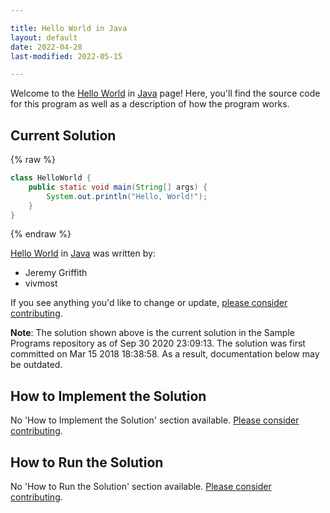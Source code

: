 ```yaml
---

title: Hello World in Java
layout: default
date: 2022-04-28
last-modified: 2022-05-15

---
```


Welcome to the [Hello World](https://sampleprograms.io/projects/hello-world) in [Java](https://sampleprograms.io/languages/java) page! Here, you'll find the source code for this program as well as a description of how the program works.

## Current Solution

{% raw %}

```java
class HelloWorld {
    public static void main(String[] args) {
        System.out.println("Hello, World!"); 
    }
}
```

{% endraw %}

[Hello World](https://sampleprograms.io/projects/hello-world) in [Java](https://sampleprograms.io/languages/java) was written by:

- Jeremy Griffith
- vivmost

If you see anything you'd like to change or update, [please consider contributing](https://github.com/TheRenegadeCoder/sample-programs).

**Note**: The solution shown above is the current solution in the Sample Programs repository as of Sep 30 2020 23:09:13. The solution was first committed on Mar 15 2018 18:38:58. As a result, documentation below may be outdated.

## How to Implement the Solution

No 'How to Implement the Solution' section available. [Please consider contributing](https://github.com/TheRenegadeCoder/sample-programs-website).

## How to Run the Solution

No 'How to Run the Solution' section available. [Please consider contributing](https://github.com/TheRenegadeCoder/sample-programs-website).
